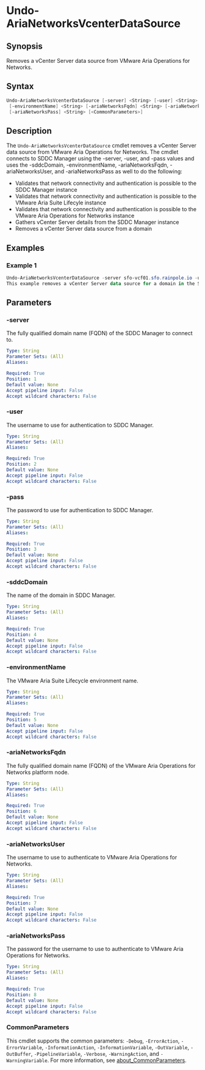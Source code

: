 # Undo-AriaNetworksVcenterDataSource

## Synopsis

Removes a vCenter Server data source from VMware Aria Operations for Networks.

## Syntax

```powershell
Undo-AriaNetworksVcenterDataSource [-server] <String> [-user] <String> [-pass] <String> [-sddcDomain] <String>
 [-environmentName] <String> [-ariaNetworksFqdn] <String> [-ariaNetworksUser] <String>
 [-ariaNetworksPass] <String> [<CommonParameters>]
```

## Description

The `Undo-AriaNetworksVcenterDataSource` cmdlet removes a vCenter Server data source from VMware Aria Operations
for Networks.
The cmdlet connects to SDDC Manager using the -server, -user, and -pass values
and uses the -sddcDomain, -environmentName, -ariaNetworksFqdn, -ariaNetworksUser,
and -ariaNetworksPass as well to do the following:

- Validates that network connectivity and authentication is possible to the SDDC Manager instance
- Validates that network connectivity and authentication is possible to the VMware Aria Suite Lifecyle instance
- Validates that network connectivity and authentication is possible to the VMware Aria Operations for Networks instance
- Gathers vCenter Server details from the SDDC Manager instance
- Removes a vCenter Server data source from a domain

## Examples

### Example 1

```powershell
Undo-AriaNetworksVcenterDataSource -server sfo-vcf01.sfo.rainpole.io -user administrator@vsphere.local -pass VMw@re1! -sddcDomain sfo-m01 -environmentName xint-env -ariaNetworksFqdn xint-net01a.rainpole.io -ariaNetworksUser admin@local -ariaNetworksPass VMw@re1!
This example removes a vCenter Server data source for a domain in the SDDC in the VMware Aria Operations for Networks instance.
```

## Parameters

### -server

The fully qualified domain name (FQDN) of the SDDC Manager to connect to.

```yaml
Type: String
Parameter Sets: (All)
Aliases:

Required: True
Position: 1
Default value: None
Accept pipeline input: False
Accept wildcard characters: False
```

### -user

The username to use for authentication to SDDC Manager.

```yaml
Type: String
Parameter Sets: (All)
Aliases:

Required: True
Position: 2
Default value: None
Accept pipeline input: False
Accept wildcard characters: False
```

### -pass

The password to use for authentication to SDDC Manager.

```yaml
Type: String
Parameter Sets: (All)
Aliases:

Required: True
Position: 3
Default value: None
Accept pipeline input: False
Accept wildcard characters: False
```

### -sddcDomain

The name of the domain in SDDC Manager.

```yaml
Type: String
Parameter Sets: (All)
Aliases:

Required: True
Position: 4
Default value: None
Accept pipeline input: False
Accept wildcard characters: False
```

### -environmentName

The VMware Aria Suite Lifecycle environment name.

```yaml
Type: String
Parameter Sets: (All)
Aliases:

Required: True
Position: 5
Default value: None
Accept pipeline input: False
Accept wildcard characters: False
```

### -ariaNetworksFqdn

The fully qualified domain name (FQDN) of the VMware Aria Operations for Networks platform node.

```yaml
Type: String
Parameter Sets: (All)
Aliases:

Required: True
Position: 6
Default value: None
Accept pipeline input: False
Accept wildcard characters: False
```

### -ariaNetworksUser

The username to use to authenticate to VMware Aria Operations for Networks.

```yaml
Type: String
Parameter Sets: (All)
Aliases:

Required: True
Position: 7
Default value: None
Accept pipeline input: False
Accept wildcard characters: False
```

### -ariaNetworksPass

The password for the username to use to authenticate to VMware Aria Operations for Networks.

```yaml
Type: String
Parameter Sets: (All)
Aliases:

Required: True
Position: 8
Default value: None
Accept pipeline input: False
Accept wildcard characters: False
```

### CommonParameters

This cmdlet supports the common parameters: `-Debug`, `-ErrorAction`, `-ErrorVariable`, `-InformationAction`, `-InformationVariable`, `-OutVariable`, `-OutBuffer`, `-PipelineVariable`, `-Verbose`, `-WarningAction`, and `-WarningVariable`. For more information, see [about_CommonParameters](http://go.microsoft.com/fwlink/?LinkID=113216).
